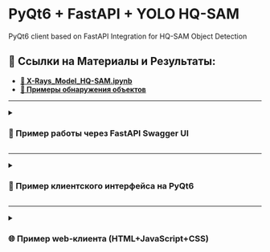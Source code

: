 # PyQt6 + FastAPI + YOLO HQ-SAM
PyQt6 client based on FastAPI Integration for HQ-SAM Object Detection

## 💾 Ссылки на Материалы и Результаты:
- **[💎 X-Rays_Model_HQ-SAM.ipynb](https://colab.research.google.com/drive/10J1WX5zXMXHki_PL_JfKqq0KZKFJJnCp?usp=sharing)**
- **[💾 Примеры обнаружения объектов](https://github.com/alecseiterr/screening_system/blob/main/Dmitry_Panfilov/images/README.md)**


---

<details>
<summary><h3>💠 Пример работы через FastAPI Swagger UI</h3></summary>
<p align="center">
<img src="https://raw.githubusercontent.com/DmPanf/PyQt6_FastAPI_HQ-SAM/main/images/swagger-01.jpg" width="90%" />
</p>
</details>

---

<details>
<summary><h3>💎 Пример клиентского интерфейса на PyQt6</h3></summary>
<p align="center">
<img src="https://raw.githubusercontent.com/DmPanf/PyQt6_FastAPI_HQ-SAM/main/images/pyqt6_01.jpg" width="40%" />
</p>
</details>

---

<details>
<summary><h3>🌐 Пример web-клиента (HTML+JavaScript+CSS)</h3></summary>
<p align="center">
<img src="https://raw.githubusercontent.com/DmPanf/PyQt6_FastAPI_HQ-SAM/main/images/web-client-01.jpg" width="90%" />
</p>
</details>
